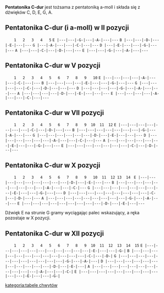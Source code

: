 **Pentatonika C-dur** jest tożsama z pentatoniką a-moll i składa się z
dźwięków C, D, E, G, A.

## Pentatonika C-dur (i a-moll) w II pozycji

`    1   2   3   4   5`
`E |---|---|-G-|---|-A-|---|---`
`B |---|---|-D-|---|-E-|---|---`
`G |---|-A-|---|---|-C-|---|---`
`D |---|-E-|---|---|-G-|---|---`
`A |---|---|-C-|---|-D-|---|---`
`E |---|---|-G-|---|-A-|---|---`

## Pentatonika C-dur w V pozycji

`    1   2   3   4   5   6   7   8   9   10`
`E |---|---|---|---|-A-|---|---|-C-|---|---`
`B |---|---|---|---|-E-|---|---|-G-|---|---`
`G |---|---|---|---|-C-|---|-D-|---|---|---`
`D |---|---|---|---|-G-|---|-A-|---|---|---`
`A |---|---|---|---|-D-|---|-E-|---|---|---`
`E |---|---|---|---|-A-|---|---|-C-|---|---`

## Pentatonika C-dur w VII pozycji

`    1   2   3   4   5   6   7   8   9  10  11  12`
`E |---|---|---|---|---|---|---|-C-|---|-D-|---|---`
`B |---|---|---|---|---|---|---|-G-|---|-A-|---|---`
`G |---|---|---|---|---|---|-D-|---|-E-|---|---|---`
`D |---|---|---|---|---|---|-A-|---|---|-C-|---|---`
`A |---|---|---|---|---|---|-E-|---|---|-G-|---|---`
`E |---|---|---|---|---|---|---|-C-|---|-D-|---|---`

## Pentatonika C-dur w X pozycji

`    1   2   3   4   5   6   7   8   9   10  11  12 13  14 `
`E |---|---|---|---|---|---|---|---|---|-D-|---|-E-|---|---`
`B |---|---|---|---|---|---|---|---|---|-A-|---|---|-C-|---`
`G |---|---|---|---|---|---|---|---|-E-|---|---|-G-|---|---`
`D |---|---|---|---|---|---|---|---|---|-C-|---|-D-|---|---`
`A |---|---|---|---|---|---|---|---|---|-G-|---|-A-|---|---`
`E |---|---|---|---|---|---|---|---|---|-D-|---|-E-|---|---`

Dźwięk E na strunie G gramy wyciągając palec wskazujący, a ręka
pozostaje w X pozycji.

## Pentatonika C-dur w XII pozycji

`    1   2   3   4   5   6   7   8   9  10  11  12  13  14  15`
`E |---|---|---|---|---|---|---|---|---|---|---|-E-|---|---|-G-|`
`B |---|---|---|---|---|---|---|---|---|---|---|---|-C-|---|-D-|`
`G |---|---|---|---|---|---|---|---|---|---|---|-G-|---|-A-|---|`
`D |---|---|---|---|---|---|---|---|---|---|---|-D-|---|-E-|---|`
`A |---|---|---|---|---|---|---|---|---|---|---|-A-|---|---|-C-|`
`E |---|---|---|---|---|---|---|---|---|---|---|-E-|---|---|-G-|`

[kategoria:tabele chwytów](kategoria:tabele_chwytów "wikilink")